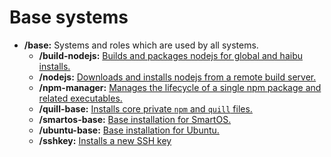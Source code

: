 # Base systems

* **/base:** Systems and roles which are used by all systems.
  * **/build-nodejs:** [Builds and packages nodejs for global and haibu installs.][build-nodejs]
  * **/nodejs:** [Downloads and installs nodejs from a remote build server.][nodejs]
  * **/npm-manager:** [Manages the lifecycle of a single npm package and related executables.][npm-manager]
  * **/quill-base:** [Installs core private `npm` and `quill` files.][quill-base]
  * **/smartos-base:** [Base installation for SmartOS.][smartos-base]
  * **/ubuntu-base:** [Base installation for Ubuntu.][ubuntu-base]
  * **/sshkey:** [Installs a new SSH key][sshkey]
  
[build-nodejs]: /systems/base/build-nodejs
[nodejs]:       /systems/base/nodejs
[npm-manager]:  /systems/base/npm-manager
[quill-base]:   /systems/base/quill-base
[smartos-base]: /systems/base/smartos-base
[ubuntu-base]:  /systems/base/ubuntubase
[sshkey]:       /systems/base/sshkey
